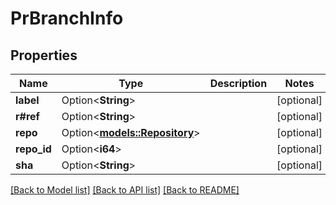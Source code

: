 # PrBranchInfo

## Properties

Name | Type | Description | Notes
------------ | ------------- | ------------- | -------------
**label** | Option<**String**> |  | [optional]
**r#ref** | Option<**String**> |  | [optional]
**repo** | Option<[**models::Repository**](Repository.md)> |  | [optional]
**repo_id** | Option<**i64**> |  | [optional]
**sha** | Option<**String**> |  | [optional]

[[Back to Model list]](../README.md#documentation-for-models) [[Back to API list]](../README.md#documentation-for-api-endpoints) [[Back to README]](../README.md)


